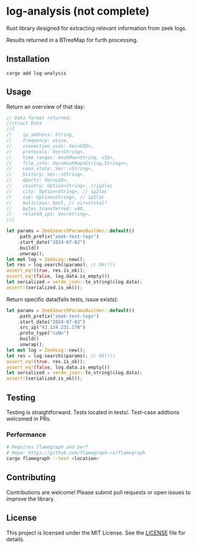 # log-analysis (not complete)

Rust library designed for extracting relevant information from zeek logs.

Results returned in a BTreeMap for furth processing.

## Installation

`cargo add log-analysis`

## Usage

Return an overview of that day:
```rust
// Data format returned: 
//struct Data
//{
//    ip_address: String,
//    frequency: usize,
//    connection_uids: Vec<UID>,
//    protocols: Vec<String>,
//    time_ranges: HashMap<String, u32>,
//    file_info: Vec<HashMap<String,String>>,
//    conn_state: Vec::<String>,
//    history: Vec::<String>,
//    dports: Vec<u16>,
//    country: Option<String>, //ip2loc
//    city: Option<String>, // ip2loc
//    isp: Option<String>, // ip2loc
//    malicious: bool, // virustotal?
//    bytes_transferred: u64,
//    related_ips: Vec<String>,
//}

let params = ZeekSearchParamsBuilder::default()
    .path_prefix("zeek-test-logs")
    .start_date("2024-07-02")
    .build()
    .unwrap();
let mut log = ZeekLog::new();
let res = log.search(&params); // Ok(())
assert_eq!(true, res.is_ok));
assert_eq!(false, log.data.is_empty())
let serialized = serde_json::to_string(&log.data);
assert!(serialized.is_ok());
```

Return specific data(fails tests, issue exists):
```rust
let params = ZeekSearchParamsBuilder::default()
    .path_prefix("zeek-test-logs")
    .start_date("2024-07-02")
    .src_ip("43.134.231.178")
    .proto_type("coNn")
    .build()
    .unwrap();
let mut log = ZeekLog::new();
let res = log.search(&params); // Ok(())
assert_eq!(true, res.is_ok));
assert_eq!(false, log.data.is_empty())
let serialized = serde_json::to_string(&log.data);
assert!(serialized.is_ok());
```
## Testing

Testing is straightforward. Tests located in tests/. Test-case addtions welcomed in PRs.

### Performance
```bash
# Requires flamegraph and perf
# Repo: https://github.com/flamegraph-rs/flamegraph
cargo flamegraph --test <location>
```

## Contributing

Contributions are welcome! Please submit pull requests or open issues to improve the library.

## License

This project is licensed under the MIT License. See the [LICENSE](LICENSE) file for details.
